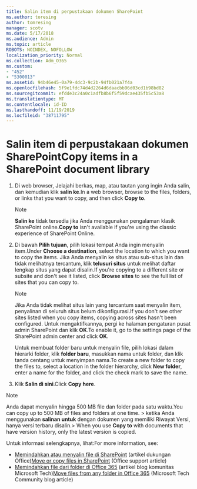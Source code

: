 ```yaml
---
title: Salin item di perpustakaan dokumen SharePoint
ms.author: toresing
author: tomresing
manager: scotv
ms.date: 5/17/2018
ms.audience: Admin
ms.topic: article
ROBOTS: NOINDEX, NOFOLLOW
localization_priority: Normal
ms.collection: Adm_O365
ms.custom:
- "452"
- "5300013"
ms.assetid: 94b46e45-0a79-4dc3-9c2b-94fb021a7f4a
ms.openlocfilehash: 5f9e1fdc74d4d2264d6daacbb96d03cd1b98bd82
ms.sourcegitcommit: efdde3c24a0c1adfb8b6f5f59dcae435fb5c53a8
ms.translationtype: MT
ms.contentlocale: id-ID
ms.lasthandoff: 11/19/2019
ms.locfileid: "38711795"
---
```

# <a name="copy-items-in-a-sharepoint-document-library"></a><span data-ttu-id="da2be-102">Salin item di perpustakaan dokumen SharePoint</span><span class="sxs-lookup"><span data-stu-id="da2be-102">Copy items in a SharePoint document library</span></span>

1. <span data-ttu-id="da2be-103">Di web browser, Jelajahi berkas, map, atau tautan yang ingin Anda salin, dan kemudian klik **salin ke**.</span><span class="sxs-lookup"><span data-stu-id="da2be-103">In a web browser, browse to the files, folders, or links that you want to copy, and then click **Copy to**.</span></span>

    > [!NOTE]
    > <span data-ttu-id="da2be-104">**Salin ke** tidak tersedia jika Anda menggunakan pengalaman klasik SharePoint online.</span><span class="sxs-lookup"><span data-stu-id="da2be-104">**Copy to** isn't available if you're using the classic experience of SharePoint Online.</span></span>
  
2. <span data-ttu-id="da2be-105">Di bawah **Pilih tujuan**, pilih lokasi tempat Anda ingin menyalin item.</span><span class="sxs-lookup"><span data-stu-id="da2be-105">Under **Choose a destination**, select the location to which you want to copy the items.</span></span> <span data-ttu-id="da2be-106">Jika Anda menyalin ke situs atau sub-situs lain dan tidak melihatnya tercantum, klik **telusuri situs** untuk melihat daftar lengkap situs yang dapat disalin.</span><span class="sxs-lookup"><span data-stu-id="da2be-106">If you're copying to a different site or subsite and don't see it listed, click **Browse sites** to see the full list of sites that you can copy to.</span></span>

    > [!NOTE]
    > <span data-ttu-id="da2be-107">Jika Anda tidak melihat situs lain yang tercantum saat menyalin item, penyalinan di seluruh situs belum dikonfigurasi.</span><span class="sxs-lookup"><span data-stu-id="da2be-107">If you don't see other sites listed when you copy items, copying across sites hasn't been configured.</span></span> <span data-ttu-id="da2be-108">Untuk mengaktifkannya, pergi ke halaman pengaturan pusat admin SharePoint dan klik **OK**.</span><span class="sxs-lookup"><span data-stu-id="da2be-108">To enable it, go to the settings page of the SharePoint admin center and click **OK**.</span></span>
  
    <span data-ttu-id="da2be-109">Untuk membuat folder baru untuk menyalin file, pilih lokasi dalam hierarki folder, klik **folder baru**, masukkan nama untuk folder, dan klik tanda centang untuk menyimpan nama.</span><span class="sxs-lookup"><span data-stu-id="da2be-109">To create a new folder to copy the files to, select a location in the folder hierarchy, click **New folder**, enter a name for the folder, and click the check mark to save the name.</span></span>

3. <span data-ttu-id="da2be-110">Klik **Salin di sini**.</span><span class="sxs-lookup"><span data-stu-id="da2be-110">Click **Copy here**.</span></span>

> [!NOTE]
> <span data-ttu-id="da2be-111">Anda dapat menyalin hingga 500 MB file dan folder pada satu waktu.</span><span class="sxs-lookup"><span data-stu-id="da2be-111">You can copy up to 500 MB of files and folders at one time.</span></span> <span data-ttu-id="da2be-112">> ketika Anda menggunakan **salinan untuk** dengan dokumen yang memiliki Riwayat Versi, hanya versi terbaru disalin.</span><span class="sxs-lookup"><span data-stu-id="da2be-112">>  When you use **Copy to** with documents that have version history, only the latest version is copied.</span></span>
  
<span data-ttu-id="da2be-113">Untuk informasi selengkapnya, lihat:</span><span class="sxs-lookup"><span data-stu-id="da2be-113">For more information, see:</span></span>

 - <span data-ttu-id="da2be-114">[Memindahkan atau menyalin file di SharePoint](https://support.office.com/article/move-or-copy-files-in-sharepoint-00e2f483-4df3-46be-a861-1f5f0c1a87bc) (artikel dukungan Office)</span><span class="sxs-lookup"><span data-stu-id="da2be-114">[Move or copy files in SharePoint](https://support.office.com/article/move-or-copy-files-in-sharepoint-00e2f483-4df3-46be-a861-1f5f0c1a87bc) (Office support article)</span></span>
 - <span data-ttu-id="da2be-115">[Memindahkan file dari folder di Office 365](https://techcommunity.microsoft.com/t5/Microsoft-SharePoint-Blog/Now-move-files-anywhere-in-Office-365-SharePoint-and-OneDrive/ba-p/146973) (artikel blog komunitas Microsoft Tech)</span><span class="sxs-lookup"><span data-stu-id="da2be-115">[Move files from any folder in Office 365](https://techcommunity.microsoft.com/t5/Microsoft-SharePoint-Blog/Now-move-files-anywhere-in-Office-365-SharePoint-and-OneDrive/ba-p/146973) (Microsoft Tech Community blog article)</span></span>   